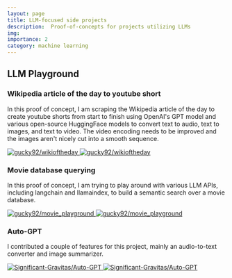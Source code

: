 ```yaml
---
layout: page
title: LLM-focused side projects
description:  Proof-of-concepts for projects utilizing LLMs
img:
importance: 2
category: machine learning
---
```


## LLM Playground

### Wikipedia article of the day to youtube short

In this proof of concept, I am scraping the Wikipedia article of the day to create youtube shorts from start to finish using OpenAI's GPT model and various open-source HuggingFace models to convert text to audio, text to images, and text to video. The video encoding needs to be improved and the images aren't nicely cut into a smooth sequence.

<div class="repo p-2 text-center">
  <a href="https://github.com/gucky92/wikioftheday">
    <img class="repo-img-light w-100" alt="gucky92/wikioftheday" src="https://github-readme-stats.vercel.app/api/pin/?username=gucky92&repo=wikioftheday&theme={{ site.repo_theme_light }}&show_owner={{ show_owner }}">
    <img class="repo-img-dark w-100" alt="gucky92/wikioftheday" src="https://github-readme-stats.vercel.app/api/pin/?username=gucky92&repo=wikioftheday&theme={{ site.repo_theme_dark }}&show_owner={{ show_owner }}">
  </a>
</div>

### Movie database querying

In this proof of concept, I am trying to play around with various LLM APIs, including langchain and llamaindex, to build a semantic search over a movie database.

<div class="repo p-2 text-center">
  <a href="https://github.com/gucky92/movie_playground">
    <img class="repo-img-light w-100" alt="gucky92/movie_playground" src="https://github-readme-stats.vercel.app/api/pin/?username=gucky92&repo=movie_playground&theme={{ site.repo_theme_light }}&show_owner={{ show_owner }}">
    <img class="repo-img-dark w-100" alt="gucky92/movie_playground" src="https://github-readme-stats.vercel.app/api/pin/?username=gucky92&repo=movie_playground&theme={{ site.repo_theme_dark }}&show_owner={{ show_owner }}">
  </a>
</div>

### Auto-GPT

I contributed a couple of features for this project, mainly an audio-to-text converter and image summarizer.

<div class="repo p-2 text-center">
  <a href="https://github.com/Significant-Gravitas/Auto-GPT">
    <img class="repo-img-light w-100" alt="Significant-Gravitas/Auto-GPT" src="https://github-readme-stats.vercel.app/api/pin/?username=Significant-Gravitas&repo=Auto-GPT&theme={{ site.repo_theme_light }}&show_owner={{ show_owner }}">
    <img class="repo-img-dark w-100" alt="Significant-Gravitas/Auto-GPT" src="https://github-readme-stats.vercel.app/api/pin/?username=Significant-Gravitas&repo=Auto-GPT&theme={{ site.repo_theme_dark }}&show_owner={{ show_owner }}">
  </a>
</div>
